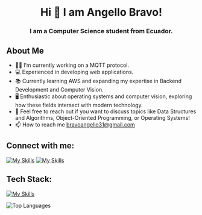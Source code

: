<h1 align="center">Hi 🖖 I am Angello Bravo!</h1>
<h3 align="center">I am a Computer Science student from Ecuador.</h3>

## About Me
- 👨‍💻 I’m currently working on a MQTT protocol.
- 💻 Experienced in developing web applications.
- 📚 Currently learning AWS and expanding my expertise in Backend Development and Computer Vision.
- 🖥️ Enthusiastic about operating systems and computer vision, exploring how these fields intersect with modern technology.
- 💬 Feel free to reach out if you want to discuss topics like Data Structures and Algorithms, Object-Oriented Programming, or Operating Systems!
- 📫 How to reach me bravoangello31@gmail.com

## Connect with me:
[![My Skills](https://skillicons.dev/icons?i=instagram)](https://www.instagram.com/angello.rar/)
[![My Skills](https://skillicons.dev/icons?i=linkedin)](https://www.linkedin.com/in/angello-de-jesus-bravo-mera-00300416a/)
## Tech Stack:
[![My Skills](https://skillicons.dev/icons?i=js,python,typescript,java,go,angular,nestjs,spring,git,opencv,nodejs,gcp,mysql,mongodb,linux)](https://skillicons.dev)

![Top Languages](https://github-readme-stats.vercel.app/api/top-langs/?username=sAngello31&layout=compact&theme=radical)

